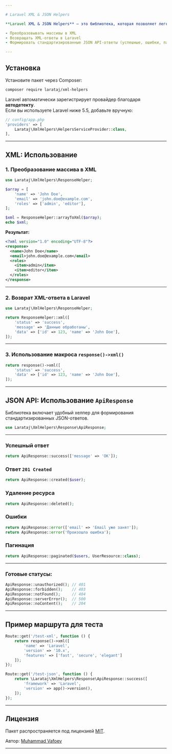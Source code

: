 ```yaml
---

# Laravel XML & JSON Helpers

**Laravel XML & JSON Helpers** — это библиотека, которая позволяет легко:

- Преобразовывать массивы в XML
- Возвращать XML-ответы в Laravel
- Формировать стандартизированные JSON API-ответы (успешные, ошибки, пагинация и др.)

---
```


## Установка

Установите пакет через Composer:

```bash
composer require larataj/xml-helpers
```

Laravel автоматически зарегистрирует провайдер благодаря **автодетекту**.  
Если вы используете Laravel ниже 5.5, добавьте вручную:

```php
// config/app.php
'providers' => [
    Larataj\XmlHelpers\HelpersServiceProvider::class,
],
```

---

## XML: Использование

### 1. Преобразование массива в XML

```php
use Larataj\XmlHelpers\ResponseHelper;

$array = [
    'name' => 'John Doe',
    'email' => 'john.doe@example.com',
    'roles' => ['admin', 'editor'],
];

$xml = ResponseHelper::arrayToXml($array);
echo $xml;
```

**Результат:**
```xml
<?xml version="1.0" encoding="UTF-8"?>
<response>
  <name>John Doe</name>
  <email>john.doe@example.com</email>
  <roles>
    <item>admin</item>
    <item>editor</item>
  </roles>
</response>
```

---

### 2. Возврат XML-ответа в Laravel

```php
use Larataj\XmlHelpers\ResponseHelper;

return ResponseHelper::xml([
    'status' => 'success',
    'message' => 'Данные обработаны',
    'data' => ['id' => 123, 'name' => 'John Doe'],
]);
```

---

### 3. Использование макроса `response()->xml()`

```php
return response()->xml([
    'status' => 'success',
    'data' => ['id' => 123, 'name' => 'John Doe'],
]);
```

---

## JSON API: Использование `ApiResponse`

Библиотека включает удобный хелпер для формирования стандартизированных JSON-ответов.

```php
use Larataj\XmlHelpers\Response\ApiResponse;
```

---

### Успешный ответ

```php
return ApiResponse::success(['message' => 'OK']);
```

### Ответ `201 Created`

```php
return ApiResponse::created($user);
```

### Удаление ресурса

```php
return ApiResponse::deleted();
```

### Ошибки

```php
return ApiResponse::error(['email' => 'Email уже занят']);
return ApiResponse::error('Произошла ошибка');
```

### Пагинация

```php
return ApiResponse::paginated($users, UserResource::class);
```

---

### Готовые статусы:

```php
ApiResponse::unauthorized(); // 401
ApiResponse::forbidden();    // 403
ApiResponse::notFound();     // 404
ApiResponse::serverError();  // 500
ApiResponse::noContent();    // 204
```

---

## Пример маршрута для теста

```php
Route::get('/test-xml', function () {
    return response()->xml([
        'name' => 'Laravel',
        'version' => '10.x',
        'features' => ['fast', 'secure', 'elegant']
    ]);
});

Route::get('/test-json', function () {
    return \Larataj\XmlHelpers\Response\ApiResponse::success([
        'framework' => 'Laravel',
        'version' => app()->version(),
    ]);
});
```

---

## Лицензия

Пакет распространяется под лицензией [MIT](https://opensource.org/licenses/MIT).

Автор: [Muhammad Vafoev](mailto:muhammadjonvafoev@gmail.com)

---